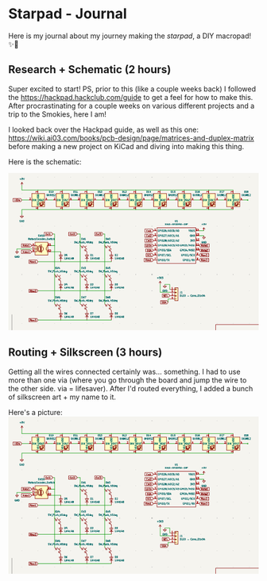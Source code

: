 # Starpad - Journal
Here is my journal about my journey making the _starpad_, a DIY macropad! ✨💖

## Research + Schematic (2 hours)

Super excited to start! PS, prior to this (like a couple weeks back) I followed the https://hackpad.hackclub.com/guide to get a feel for how to make this. 
After procrastinating for a couple weeks on various different projects and a trip to the Smokies, here I am!

I looked back over the Hackpad guide, as well as this one: https://wiki.ai03.com/books/pcb-design/page/matrices-and-duplex-matrix
before making a new project on KiCad and diving into making this thing. 

Here is the schematic:

![schematic](images/schematic.png)

## Routing + Silkscreen (3 hours)

Getting all the wires connected certainly was... something. I had to use more than one via (where you go through the board and jump the wire to the other side. via = lifesaver). After I'd routed everything, I added a bunch of silkscreen art + my name to it. 

Here's a picture:
![schematic](images/schematic.png)

